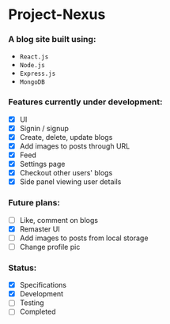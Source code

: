 # Project-Nexus

### A blog site built using:

- `React.js`
- `Node.js`
- `Express.js`
- `MongoDB`

### Features currently under development:

- [x] UI
- [x] Signin / signup
- [x] Create, delete, update blogs
- [x] Add images to posts through URL
- [x] Feed
- [x] Settings page
- [x] Checkout other users' blogs
- [x] Side panel viewing user details

### Future plans:

- [ ] Like, comment on blogs
- [x] Remaster UI
- [ ] Add images to posts from local storage
- [ ] Change profile pic

### Status:
- [x] Specifications
- [x] Development
- [ ] Testing
- [ ] Completed
